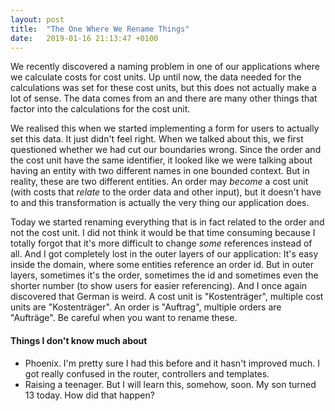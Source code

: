 ```yaml
---
layout: post
title:  "The One Where We Rename Things"
date:   2019-01-16 21:13:47 +0100
---
```


We recently discovered a naming problem in one of our applications where we calculate costs for cost units. Up until now, the data needed for the calculations was set for these cost units, but this does not actually make a lot of sense. The data comes from an and there are many other things that factor into the calculations for the cost unit.

We realised this when we started implementing a form for users to actually set this data. It just didn't feel right. When we talked about this, we first questioned whether we had cut our boundaries wrong. Since the order and the cost unit have the same identifier, it looked like we were talking about having an entity with two different names in one bounded context. But in reality, these are two different entities. An order may *become* a cost unit (with costs that *relate* to the order data and other input), but it doesn't have to and this transformation is actually the very thing our application does.

Today we started renaming everything that is in fact related to the order and not the cost unit. I did not think it would be that time consuming because I totally forgot that it's more difficult to change *some* references instead of all. And I got completely lost in the outer layers of our application: It's easy inside the domain, where some entities reference an order id. But in outer layers, sometimes it's the order, sometimes the id and sometimes even the shorter number (to show users for easier referencing). And I once again discovered that German is weird. A cost unit is "Kostenträger", multiple cost units are "Kostenträger". An order is "Auftrag", multiple orders are "Aufträge". Be careful when you want to rename these.

#### Things I don't know much about
- Phoenix. I'm pretty sure I had this before and it hasn't improved much. I got really confused in the router, controllers and templates.
- Raising a teenager. But I will learn this, somehow, soon. My son turned 13 today. How did that happen?
